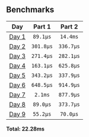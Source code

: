 <!--- benchmarking table --->
## Benchmarks

| Day | Part 1 | Part 2 |
| :---: | :---: | :---:  |
| [Day 1](./src/bin/01.rs) | `89.1µs` | `14.4ms` |
| [Day 2](./src/bin/02.rs) | `301.8µs` | `336.7µs` |
| [Day 3](./src/bin/03.rs) | `271.4µs` | `282.1µs` |
| [Day 4](./src/bin/04.rs) | `163.1µs` | `625.8µs` |
| [Day 5](./src/bin/05.rs) | `343.2µs` | `337.9µs` |
| [Day 6](./src/bin/06.rs) | `648.5µs` | `914.9µs` |
| [Day 7](./src/bin/07.rs) | `2.1ms` | `877.9µs` |
| [Day 8](./src/bin/08.rs) | `89.0µs` | `373.7µs` |
| [Day 9](./src/bin/09.rs) | `55.2µs` | `70.0µs` |

**Total: 22.28ms**
<!--- benchmarking table --->
